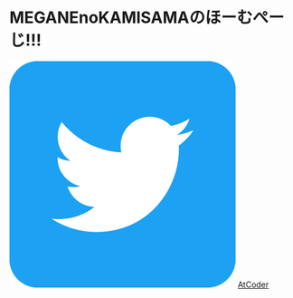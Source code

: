 # MEGANEnoKAMISAMAのほーむぺーじ!!!
[![Twitter](Twitter_Social_Icon_Rounded_Square_Color.png)](https://twitter.com/GuchiyamaMEGANE)
[AtCoder](https://atcoder.jp/users/MEGANEnoKAMISAMA)
